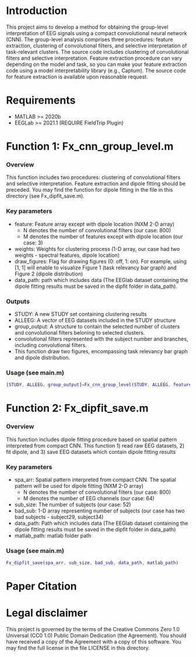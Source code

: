 # Introduction
This project aims to develop a method for obtaining the group-level interpretation of EEG signals using a compact convolutional neural network (CNN). The group-level analysis comprises three procedures: feature extraction, clustering of convolutional filters, and selective interpretation of task-relevant clusters. The source code includes clustering of convolutional filters and selective interpretation. Feature extraction procedure can vary depending on the model and task, so you can make your feature extraction code using a model interpretability library (e.g., Captum). The source code for feature extraction is available upon reasonable request.

# Requirements
* MATLAB >= 2020b
* EEGLab >= 2021.1 (REQUIRE FieldTrip Plugin)

# Function 1: Fx_cnn_group_level.m
### Overview
This function includes two procedures: clustering of convolutional filters and selective interpretation.
Feature extraction and dipole fitting should be preceded.
You may find the function for dipole fitting in the file in this directory (see Fx_dipfit_save.m).
### Key parameters
* feature: Feature array except with dipole location (NXM 2-D array)
  * N denotes the number of convolutional filters (our case: 800)
  * M denotes the number of features except with dipole location (our case: 3)
* weights: Weights for clustering process (1-D array, our case had two weights - spectral features, dipole location)
* draw_figures: Flag for drawing figures (0: off, 1: on). For example, using [1, 1] will enable to visualize Figure 1 (task relevancy bar graph) and Figure 2 (dipole distribution)
* data_path: path which includes data (The EEGlab dataset containing the dipole fitting results must be saved in the dipfit folder in data_path).
### Outputs
* STUDY: A new STUDY set containing clustering results
* ALLEEG: A vector of EEG datasets included in the STUDY structure 
* group_output: A structure to contain the selected number of clusters and convolutional filters beloning to selected clusters.
 * convolutional filters represented with the subject number and branches, including convolutional filters.
* This function draw two figures, encompassing task relevancy bar graph and dipole distribution.
### Usage (see main.m)
```MATLAB
[STUDY, ALLEEG, group_output]=Fx_cnn_group_level(STUDY, ALLEEG, features, weights, draw_figures, data_path);
```

# Function 2: Fx_dipfit_save.m
### Overview
This function includes dipole fitting procedure based on spatial pattern interpreted from compact CNN.
This function 1) read raw EEG datasets, 2) fit dipole, and 3) save EEG datasets which contain dipole fitting results  
### Key parameters
* spa_arr: Spatial pattern interpreted from compact CNN. The spatial pattern will be used for dipole fitting (NXM 2-D array)
  * N denotes the number of convolutional filters (our case: 800)
  * M denotes the number of EEG channels (our case: 64)
* sub_size: The number of subjects (our case: 52)
* bad_sub: 1-D array representing number of subjects (our case has two bad subjects - subject29, subject34)
* data_path: Path which includes data (The EEGlab dataset containing the dipole fitting results must be saved in the dipfit folder in data_path)
* matlab_path: matlab folder path 
### Usage (see main.m)
```MATLAB
Fx_dipfit_save(spa_arr, sub_size, bad_sub, data_path, matlab_path)
```

# Paper Citation

# Legal disclaimer
This project is governed by the terms of the Creative Commons Zero 1.0 Universal (CC0 1.0) Public Domain Dedication (the Agreement). You should have received a copy of the Agreement with a copy of this software. You may find the full license in the file LICENSE in this directory.

